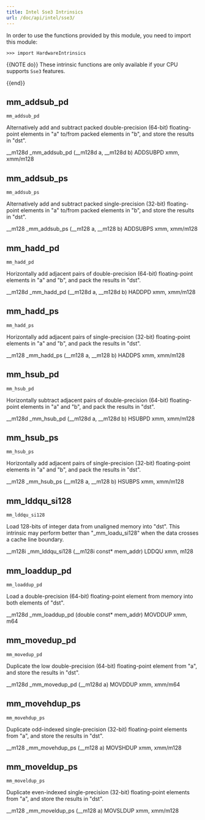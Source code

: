 ```yaml
---
title: Intel Sse3 Intrinsics
url: /doc/api/intel/sse3/
---
```


In order to use the functions provided by this module, you need to import this module:

```kalk
>>> import HardwareIntrinsics
```

{{NOTE do}}
These intrinsic functions are only available if your CPU supports `Sse3` features.

{{end}}


## mm_addsub_pd

`mm_addsub_pd`

Alternatively add and subtract packed double-precision (64-bit) floating-point elements in "a" to/from packed elements in "b", and store the results in "dst".

__m128d _mm_addsub_pd (__m128d a, __m128d b)
ADDSUBPD xmm, xmm/m128

## mm_addsub_ps

`mm_addsub_ps`

Alternatively add and subtract packed single-precision (32-bit) floating-point elements in "a" to/from packed elements in "b", and store the results in "dst".

__m128 _mm_addsub_ps (__m128 a, __m128 b)
ADDSUBPS xmm, xmm/m128

## mm_hadd_pd

`mm_hadd_pd`

Horizontally add adjacent pairs of double-precision (64-bit) floating-point elements in "a" and "b", and pack the results in "dst".

__m128d _mm_hadd_pd (__m128d a, __m128d b)
HADDPD xmm, xmm/m128

## mm_hadd_ps

`mm_hadd_ps`

Horizontally add adjacent pairs of single-precision (32-bit) floating-point elements in "a" and "b", and pack the results in "dst".

__m128 _mm_hadd_ps (__m128 a, __m128 b)
HADDPS xmm, xmm/m128

## mm_hsub_pd

`mm_hsub_pd`

Horizontally subtract adjacent pairs of double-precision (64-bit) floating-point elements in "a" and "b", and pack the results in "dst".

__m128d _mm_hsub_pd (__m128d a, __m128d b)
HSUBPD xmm, xmm/m128

## mm_hsub_ps

`mm_hsub_ps`

Horizontally add adjacent pairs of single-precision (32-bit) floating-point elements in "a" and "b", and pack the results in "dst".

__m128 _mm_hsub_ps (__m128 a, __m128 b)
HSUBPS xmm, xmm/m128

## mm_lddqu_si128

`mm_lddqu_si128`

Load 128-bits of integer data from unaligned memory into "dst". This intrinsic may perform better than "_mm_loadu_si128" when the data crosses a cache line boundary.

__m128i _mm_lddqu_si128 (__m128i const* mem_addr)
LDDQU xmm, m128

## mm_loaddup_pd

`mm_loaddup_pd`

Load a double-precision (64-bit) floating-point element from memory into both elements of "dst".

__m128d _mm_loaddup_pd (double const* mem_addr)
MOVDDUP xmm, m64

## mm_movedup_pd

`mm_movedup_pd`

Duplicate the low double-precision (64-bit) floating-point element from "a", and store the results in "dst".

__m128d _mm_movedup_pd (__m128d a)
MOVDDUP xmm, xmm/m64

## mm_movehdup_ps

`mm_movehdup_ps`

Duplicate odd-indexed single-precision (32-bit) floating-point elements from "a", and store the results in "dst".

__m128 _mm_movehdup_ps (__m128 a)
MOVSHDUP xmm, xmm/m128

## mm_moveldup_ps

`mm_moveldup_ps`

Duplicate even-indexed single-precision (32-bit) floating-point elements from "a", and store the results in "dst".

__m128 _mm_moveldup_ps (__m128 a)
MOVSLDUP xmm, xmm/m128
